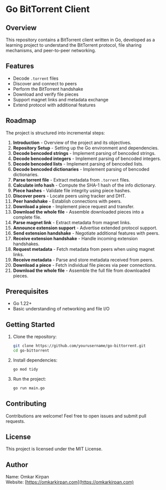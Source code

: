 # Go BitTorrent Client

## Overview

This repository contains a BitTorrent client written in Go, developed as a learning project to understand the BitTorrent protocol, file sharing mechanisms, and peer-to-peer networking.

## Features

- Decode `.torrent` files
- Discover and connect to peers
- Perform the BitTorrent handshake
- Download and verify file pieces
- Support magnet links and metadata exchange
- Extend protocol with additional features

## Roadmap

The project is structured into incremental steps:

1. **Introduction** - Overview of the project and its objectives.
2. **Repository Setup** - Setting up the Go environment and dependencies.
3. **Decode bencoded strings** - Implement parsing of bencoded strings.
4. **Decode bencoded integers** - Implement parsing of bencoded integers.
5. **Decode bencoded lists** - Implement parsing of bencoded lists.
6. **Decode bencoded dictionaries** - Implement parsing of bencoded dictionaries.
7. **Parse torrent file** - Extract metadata from `.torrent` files.
8. **Calculate info hash** - Compute the SHA-1 hash of the info dictionary.
9. **Piece hashes** - Validate file integrity using piece hashes.
10. **Discover peers** - Locate peers using tracker and DHT.
11. **Peer handshake** - Establish connections with peers.
12. **Download a piece** - Implement piece request and transfer.
13. **Download the whole file** - Assemble downloaded pieces into a complete file.
14. **Parse magnet link** - Extract metadata from magnet links.
15. **Announce extension support** - Advertise extended protocol support.
16. **Send extension handshake** - Negotiate additional features with peers.
17. **Receive extension handshake** - Handle incoming extension handshakes.
18. **Request metadata** - Fetch metadata from peers when using magnet links.
19. **Receive metadata** - Parse and store metadata received from peers.
20. **Download a piece** - Fetch individual file pieces via peer connections.
21. **Download the whole file** - Assemble the full file from downloaded pieces.

## Prerequisites

- Go 1.22+
- Basic understanding of networking and file I/O

## Getting Started

1. Clone the repository:

   ```sh
   git clone https://github.com/yourusername/go-bittorrent.git
   cd go-bittorrent
   ```

2. Install dependencies:

   ```sh
   go mod tidy
   ```

3. Run the project:

   ```sh
   go run main.go
   ```

## Contributing

Contributions are welcome! Feel free to open issues and submit pull requests.

## License

This project is licensed under the MIT License.

## Author

Name: Omkar Kirpan  
Website: [https://omkarkirpan.com](https://omkarkirpan.com)
